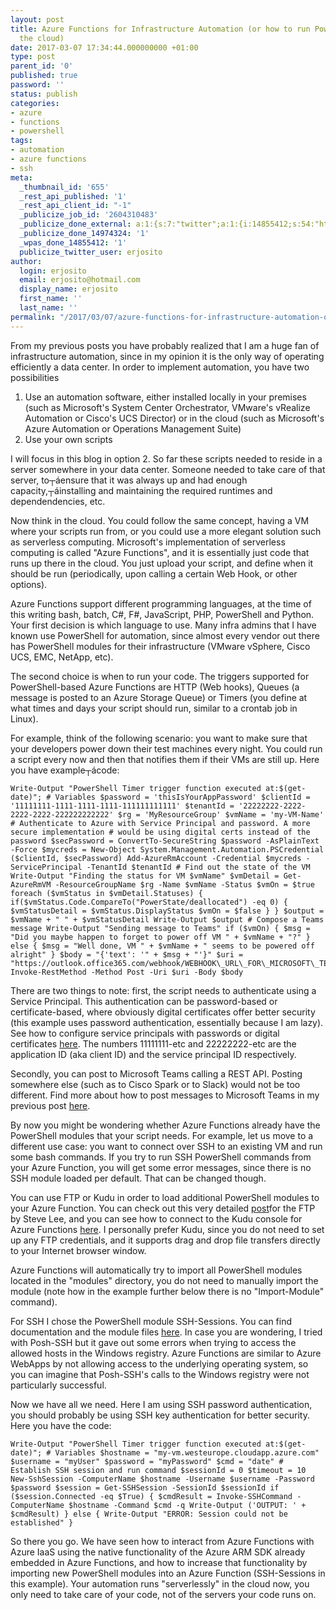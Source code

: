 ```yaml
---
layout: post
title: Azure Functions for Infrastructure Automation (or how to run PowerShell from
  the cloud)
date: 2017-03-07 17:34:44.000000000 +01:00
type: post
parent_id: '0'
published: true
password: ''
status: publish
categories:
- azure
- functions
- powershell
tags:
- automation
- azure functions
- ssh
meta:
  _thumbnail_id: '655'
  _rest_api_published: '1'
  _rest_api_client_id: "-1"
  _publicize_job_id: '2604310483'
  _publicize_done_external: a:1:{s:7:"twitter";a:1:{i:14855412;s:54:"https://twitter.com/erjosito/status/839152348345819136";}}
  _publicize_done_14974324: '1'
  _wpas_done_14855412: '1'
  publicize_twitter_user: erjosito
author:
  login: erjosito
  email: erjosito@hotmail.com
  display_name: erjosito
  first_name: ''
  last_name: ''
permalink: "/2017/03/07/azure-functions-for-infrastructure-automation-or-how-to-run-powershell-from-the-cloud/"
---
```

From my previous posts you have probably realized that I am a huge fan of infrastructure automation, since in my opinion it is the only way of operating efficiently a data center. In order to implement automation, you have two possibilities

1. Use an automation software, either installed locally in your premises (such as Microsoft's System Center Orchestrator, VMware's vRealize Automation or Cisco's UCS Director) or in the cloud (such as Microsoft's Azure Automation or Operations Management Suite)
2. Use your own scripts

I will focus in this blog in option 2. So far these scripts needed to reside in a server somewhere in your data center. Someone needed to take care of that server, to┬áensure that it was always up and had enough capacity,┬áinstalling and maintaining the required runtimes and dependendencies, etc.

Now think in the cloud. You could follow the same concept, having a VM where your scripts run from, or you could use a more elegant solution such as serverless computing. Microsoft's implementation of serverless computing is called "Azure Functions", and it is essentially just code that runs up there in the cloud. You just upload your script, and define when it should be run (periodically, upon calling a certain Web Hook, or other options).

Azure Functions support different programming languages, at the time of this writing bash, batch, C#, F#, JavaScript, PHP, PowerShell and Python. Your first decision is which language to use. Many infra admins that I have known use PowerShell for automation, since almost every vendor out there has PowerShell modules for their infrastructure (VMware vSphere, Cisco UCS, EMC, NetApp, etc).

The second choice is when to run your code. The triggers supported for PowerShell-based Azure Functions are HTTP (Web hooks), Queues (a message is posted to an Azure Storage Queue) or Timers (you define at what times and days your script should run, similar to a crontab job in Linux).

For example, think of the following scenario: you want to make sure that your developers power down their test machines every night. You could run a script every now and then that notifies them if their VMs are still up. Here you have example┬ácode:

```
Write-Output "PowerShell Timer trigger function executed at:$(get-date)"; # Variables $password = 'thisIsYourAppPassword' $clientId = '11111111-1111-1111-1111-111111111111' $tenantId = '22222222-2222-2222-2222-222222222222' $rg = 'MyResourceGroup' $vmName = 'my-VM-Name' # Authenticate to Azure with Service Principal and password. A more secure implementation # would be using digital certs instead of the password $secPassword = ConvertTo-SecureString $password -AsPlainText -Force $mycreds = New-Object System.Management.Automation.PSCredential ($clientId, $secPassword) Add-AzureRmAccount -Credential $mycreds -ServicePrincipal -TenantId $tenantId # Find out the state of the VM Write-Output "Finding the status for VM $vmName" $vmDetail = Get-AzureRmVM -ResourceGroupName $rg -Name $vmName -Status $vmOn = $true foreach ($vmStatus in $vmDetail.Statuses) { if($vmStatus.Code.CompareTo("PowerState/deallocated") -eq 0) { $vmStatusDetail = $vmStatus.DisplayStatus $vmOn = $false } } $output = $vmName + " " + $vmStatusDetail Write-Output $output # Compose a Teams message Write-Output "Sending message to Teams" if ($vmOn) { $msg = "Did you maybe happen to forget to power off VM " + $vmName + "?" } else { $msg = "Well done, VM " + $vmName + " seems to be powered off alright" } $body = "{'text': '" + $msg + "'}" $uri = "https://outlook.office365.com/webhook/WEBHOOK\_URL\_FOR\_MICROSOFT\_TEAMS" Invoke-RestMethod -Method Post -Uri $uri -Body $body
```

There are two things to note: first, the script needs to authenticate using a Service Principal. This authentication can be password-based or certificate-based, where obviously digital certificates offer better security (this example uses password authentication, essentially because I am lazy). See how to configure service principals with passwords or digital certificates [here](https://docs.microsoft.com/en-us/azure/azure-resource-manager/resource-group-authenticate-service-principal). The numbers 11111111-etc and 22222222-etc are the application ID (aka client ID) and the service principal ID respectively.

Secondly, you can post to Microsoft Teams calling a REST API. Posting somewhere else (such as to Cisco Spark or to Slack) would not be too different. Find more about how to post messages to Microsoft Teams in my previous post [here](https://1138blog.wordpress.com/2016/12/05/bringing-together-dev-and-ops-with-serverless-computing/).

By now you might be wondering whether Azure Functions already have the PowerShell modules that your script needs. For example, let us move to a different use case: you want to connect over SSH to an existing VM and run some bash commands. If you try to run SSH PowerShell commands from your Azure Function, you will get some error messages, since there is no SSH module loaded per default. That can be changed though.

You can use FTP or Kudu in order to load additional PowerShell modules to your Azure Function. You can check out this very detailed [post](https://blogs.msdn.microsoft.com/powershell/2017/02/24/using-powershell-modules-in-azure-functions/)for the FTP by Steve Lee, and you can see how to connect to the Kudu console for Azure Functions [here](https://david-obrien.net/2016/07/azure-functions-kudu/). I personally prefer Kudu, since you do not need to set up any FTP credentials, and it supports drag and drop file transfers directly to your Internet browser window.

Azure Functions will automatically try to import all PowerShell modules located in the "modules" directory, you do not need to manually import the module (note how in the example further below there is no "Import-Module" command).

For SSH I chose the PowerShell module SSH-Sessions. You can find documentation and the module files [here](http://www.powershelladmin.com/wiki/SSH_from_PowerShell_using_the_SSH.NET_library). In case you are wondering, I tried with Posh-SSH but it gave out some errors when trying to access the allowed hosts in the Windows registry. Azure Functions are similar to Azure WebApps by not allowing access to the underlying operating system, so you can imagine that Posh-SSH's calls to the Windows registry were not particularly successful.

Now we have all we need. Here I am using SSH password authentication, you should probably be using SSH key authentication for better security. Here you have the code:

```
Write-Output "PowerShell Timer trigger function executed at:$(get-date)"; # Variables $hostname = "my-vm.westeurope.cloudapp.azure.com" $username = "myUser" $password = "myPassword" $cmd = "date" # Establish SSH session and run command $sessionId = 0 $timeout = 10 New-SshSession -ComputerName $hostname -Username $username -Password $password $session = Get-SSHSession -SessionId $sessionId if ($session.Connected -eq $True) { $cmdResult = Invoke-SSHCommand -ComputerName $hostname -Command $cmd -q Write-Output ('OUTPUT: ' + $cmdResult) } else { Write-Output "ERROR: Session could not be established" }
```

So there you go. We have seen how to interact from Azure Functions with Azure IaaS using the native functionality of the Azure ARM SDK already embedded in Azure Functions, and how to increase that functionality by importing new PowerShell modules into an Azure Function (SSH-Sessions in this example). Your automation runs "serverlessly" in the cloud now, you only need to take care of your code, not of the servers your code runs on.

